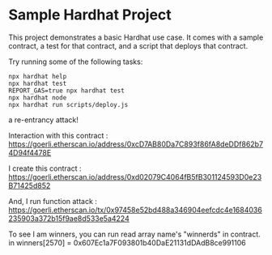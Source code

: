 # Sample Hardhat Project

This project demonstrates a basic Hardhat use case. It comes with a sample contract, a test for that contract, and a script that deploys that contract.

Try running some of the following tasks:

```shell
npx hardhat help
npx hardhat test
REPORT_GAS=true npx hardhat test
npx hardhat node
npx hardhat run scripts/deploy.js
```

a re-entrancy attack!

Interaction with this contract :
https://goerli.etherscan.io/address/0xcD7AB80Da7C893f86fA8deDDf862b74D94f4478E

I create this contract : 
https://goerli.etherscan.io/address/0xd02079C4064fB5fB301124593D0e23B71425d852

And, I run function attack : 
https://goerli.etherscan.io/tx/0x97458e52bd488a346904eefcdc4e1684036235903a372b15f9ae8d533e5a4224


To see I am winners, you can run read array name's "winnerds" in contract.
in winners[2570] = 0x607Ec1a7F093801b40DaE21131dDAdB8ce991106